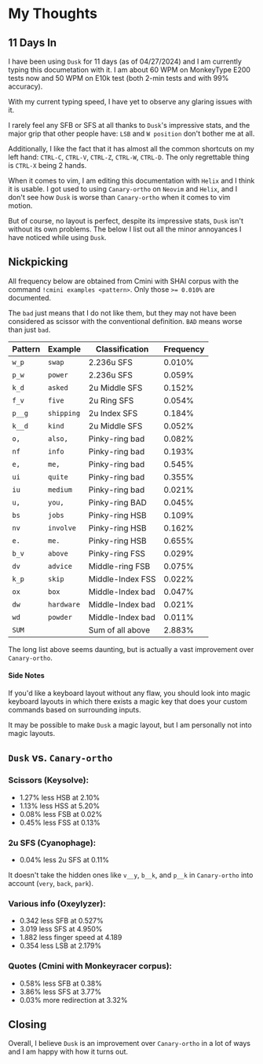 # My Thoughts
<!-- toc -->

## 11 Days In
I have been using `Dusk` for 11 days (as of 04/27/2024) and I am currently typing this documetation with it. I am about 60 WPM on MonkeyType E200 tests now and 50 WPM on E10k test (both 2-min tests and with 99% accuracy).

With my current typing speed, I have yet to observe any glaring issues with it. 

I rarely feel any SFB or SFS at all thanks to `Dusk`'s impressive stats, and the major grip that other people have: `LSB` and `W position` don't bother me at all. 

Additionally, I like the fact that it has almost all the common shortcuts on my left hand: 
`CTRL-C`, `CTRL-V`, `CTRL-Z`, `CTRL-W`, `CTRL-D`. The only regrettable thing is `CTRL-X` being 2 hands.

When it comes to vim, I am editing this documentation with `Helix` and I think it is usable. I got used to using `Canary-ortho` on `Neovim` and `Helix`, and I don't see how `Dusk` is worse than `Canary-ortho` when it comes to vim motion.


But of course, no layout is perfect, despite its impressive stats, `Dusk` isn't without its own problems. The below I list out all the minor annoyances I have noticed while using `Dusk`.

## Nickpicking
All frequency below are obtained from Cmini with SHAI corpus
with the command ```!cmini examples <pattern>```. Only those `>= 0.010%` are documented.

The `bad` just means that I do not like them, but they may not have been considered as scissor with the conventional definition.
`BAD` means worse than just `bad`.

| Pattern | Example    | Classification   | Frequency| 
|---------|------------|------------------|----------|
| `w_p`   | `swap`     | 2.236u SFS       | 0.010%   |
| `p_w`   | `power`    | 2.236u SFS       | 0.059%   |
| `k_d`   | `asked`    | 2u Middle SFS    | 0.152%   |
| `f_v`   | `five`     | 2u Ring SFS      | 0.054%   |
| `p__g`  | `shipping` | 2u Index SFS     | 0.184%   |
| `k__d`  | `kind`     | 2u Middle SFS    | 0.052%   |
| `o,`    | `also,`    | Pinky-ring bad   | 0.082%   |
| `nf`    | `info`     | Pinky-ring bad   | 0.193%   |
| `e,`    | `me,`      | Pinky-ring bad   | 0.545%   |
| `ui`    | `quite`    | Pinky-ring bad   | 0.355%   |
| `iu`    | `medium`   | Pinky-ring bad   | 0.021%   |
| `u,`    | `you,`     | Pinky-ring BAD   | 0.045%   |
| `bs`    | `jobs`     | Pinky-ring HSB   | 0.109%   |
| `nv`    | `involve`  | Pinky-ring HSB   | 0.162%   |
| `e.`    | `me.`      | Pinky-ring HSB   | 0.655%   |
| `b_v`   | `above`    | Pinky-ring FSS   | 0.029%   |
| `dv`    | `advice`   | Middle-ring FSB  | 0.075%   |
| `k_p`   | `skip`     | Middle-Index FSS | 0.022%   |
| `ox`    | `box`      | Middle-Index bad | 0.047%   |
| `dw`    | `hardware` | Middle-Index bad | 0.021%   |
| `wd`    | `powder`   | Middle-Index bad | 0.011%   | 
| `SUM`   |            | Sum of all above | 2.883%   | 

The long list above seems daunting, but is actually a vast improvement over `Canary-ortho`.

#### Side Notes
If you'd like a keyboard layout without any flaw, you should look into magic keyboard layouts in which there exists a magic key that does your custom commands based on surrounding inputs.

It may be possible to make `Dusk` a magic layout, but I am personally not into magic layouts.

## `Dusk` vs. `Canary-ortho`

### Scissors (Keysolve):
- 1.27% less HSB at 2.10%
- 1.13% less HSS at 5.20%
- 0.08% less FSB at 0.02%
- 0.45% less FSS at 0.13%

### 2u SFS (Cyanophage):
- 0.04% less 2u SFS at 0.11%

It doesn't take the hidden ones like `v__y`, `b__k`, and `p__k` in `Canary-ortho` into account (`very`, `back`, `park`).

### Various info (Oxeylyzer):
- 0.342 less SFB at 0.527%
- 3.019 less SFS at 4.950%
- 1.882 less finger speed at 4.189 
- 0.354 less LSB at 2.179%

### Quotes (Cmini with Monkeyracer corpus):
- 0.58% less SFB at 0.38%
- 3.86% less SFS at 3.77%
- 0.03% more redirection at 3.32%

## Closing
Overall, I believe `Dusk` is an improvement over `Canary-ortho` in a lot of ways and I am happy with how it turns out.
